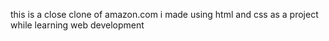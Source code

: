 this is a close clone of amazon.com i made using html and css as a project while learning web development
